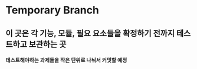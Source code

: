Temporary Branch
================

이 곳은 각 기능, 모듈, 필요 요소들을 확정하기 전까지 테스트하고 보관하는 곳
-----------------------------------------------------------------------------

#### 테스트해야하는 과제들을 작은 단위로 나눠서 커밋할 예정
